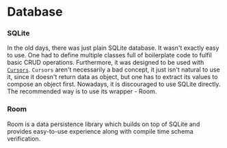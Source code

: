 # Database

### SQLite

In the old days, there was just plain SQLite database. It wasn't exactly easy to use. One had to define multiple classes full of boilerplate code to fulfil basic CRUD operations. Furthermore, it was designed to be used with [`Cursors`](https://developer.android.com/reference/android/database/Cursor). `Cursors` aren't necessarily a bad concept, it just isn't natural to use it, since it doesn't return data as object, but one has to extract its values to compose an object first. Nowadays, it is discouraged to use SQLite directly. The recommended way is to use its wrapper - Room.

### Room

Room is a data persistence library which builds on top of SQLite and provides easy-to-use experience along with compile time schema verification.

